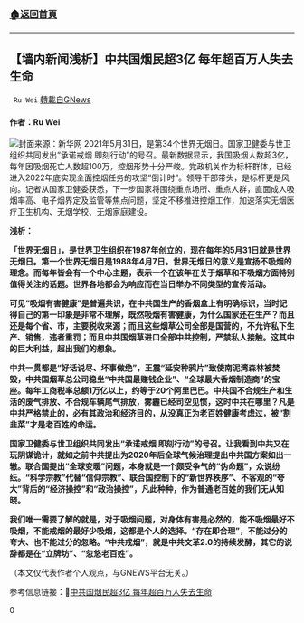 ###  [:house:返回首頁](https://github.com/ourhimalayas/txt)
---

## 【墙内新闻浅析】中共国烟民超3亿 每年超百万人失去生命
` Ru Wei` [轉載自GNews](https://gnews.org/zh-hans/1285257/)

#### 作者：Ru Wei
![]()![](https://gnews-media-offload.s3.amazonaws.com/wp-content/uploads/2021/05/31051518/%E4%B8%96%E7%95%8C%E6%97%A0%E7%83%9F%E6%97%A5-1.jpeg)封面来源：新华网
2021年5月31日，是第34个世界无烟日。国家卫健委与世卫组织共同发出“承诺戒烟 即刻行动”的号召。最新数据显示，我国吸烟人数超3亿，每年因吸烟死亡人数超100万，控烟形势十分严峻。党政机关作为标杆群体，已经进入2022年底实现全面控烟任务的攻坚“倒计时”。领导干部带头，是标杆更是风向。记者从国家卫健委获悉，下一步国家将围绕重点场所、重点人群，直面成人吸烟率高、电子烟界定及监管等焦点问题，坚定不移推进控烟工作，加速落实无烟医疗卫生机构、无烟学校、无烟家庭建设。

**浅析：**

**「世界无烟日」，是世界卫生组织在1987年创立的，现在每年的5月31日就是世界无烟日。第一个世界无烟日是1988年4月7日。世界无烟日的意义是宣扬不吸烟的理念。而每年皆会有一个中心主题，表示一个在该年在关于烟草和不吸烟方面特别值得关注的话题。世界各地都会为响应而在当日举办不同类型的宣传活动。**

**可见“吸烟有害健康”是普遍共识，在中共国生产的香烟盒上有明确标识，当时记得自己的第一印象是非常不理解，既然吸烟有害健康，为什么国家还在生产？而且还是每个省、市，主要税收来源；而且这些烟草公司全部是国营的，不允许私下生产、销售，违者重罚；而且中共国烟草进口全部中共控制，严禁私人接触。这其中的巨大利益，超出我们的想象。**

**中共一贯都是“好话说尽、坏事做绝”，王震“延安种鸦片”致使南泥湾森林被焚毁，中共国烟草总公司稳坐“中共国最赚钱企业”、“全球最大香烟制造商”的宝座。每年工商税率总额1万亿以上，约等于20个阿里巴巴。中共国不合规生产和生活的废气排放、不合规车辆尾气排放，雾霾已经司空见惯，这时中共在哪里？凡是中共严格禁止的，必有其政治和经济目的，从没真正为老百姓健康考虑过，被“割韭菜”才是老百姓的命运。**

**国家卫健委与世卫组织共同发出“承诺戒烟 即刻行动”的号召。让我看到中共又在玩阴谋诡计，就如之前中共提出为2020年后全球气候治理提出中共国方案如出一辙。联合国提出“全球变暖”问题，本身就是一个颇受争气的“伪命题”，众说纷纭。“科学宗教”代替“信仰宗教”、联合国控制下的“新世界秩序”、不客观的“夸大”背后的“经济操控”和“政治操控”，凡此种种，作为普通老百姓的我们无从知晓。**

**我们唯一需要了解的就是，对于吸烟问题，对身体有害是必然的，能不吸烟最好不吸烟，不能戒烟的最好少吸烟，这都是个人的选择。“存在即合理”，不能过分的夸大、也不能过分的忽略。“中共戒烟”，就是中共文革2.0的持续发酵，其它的说辞都是在“立牌坊”、“忽悠老百姓”。**

（本文仅代表作者个人观点，与GNEWS平台无关。）

参考信息链接：🔗[中共国烟民超3亿 每年超百万人失去生命](http://www.xinhuanet.com/2021-05/30/c_1127510062.htm)

0
